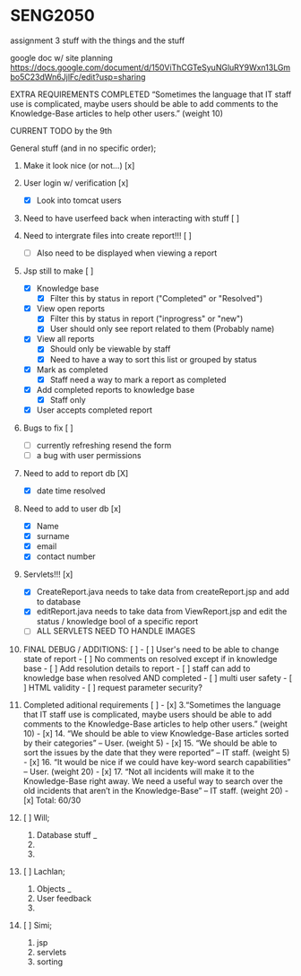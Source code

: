 # SENG2050
assignment 3 stuff with the things and the stuff


google doc w/ site planning
https://docs.google.com/document/d/150ViThCGTeSyuNGluRY9Wxn13LGmbo5C23dWn6JjlFc/edit?usp=sharing

EXTRA REQUIREMENTS COMPLETED
“Sometimes the language that IT staff use is complicated, maybe users should be able to add comments to the Knowledge-Base articles to help other users.” (weight 10) 


CURRENT TODO by the 9th

General stuff (and in no specific order);

1.  Make it look nice (or not...) [x]

2.  User login w/ verification [x]
    - [x] Look into tomcat users

3.  Need to have userfeed back when interacting with stuff [ ]

4.  Need to intergrate files into create report!!! [ ]
    - [ ] Also need to be displayed when viewing a report
    
5.  Jsp still to make [ ]
    - [x] Knowledge base
        - [x] Filter this by status in report ("Completed" or "Resolved")
    - [X] View open reports
        - [x] Filter this by status in report ("inprogress" or "new")
        - [x] User should only see report related to them (Probably name)
    - [x] View all reports 
        - [x] Should only be viewable by staff 
        - [x] Need to have a way to sort this list or grouped by status
    - [x] Mark as completed 
        - [x] Staff need a way to mark a report as completed 
    - [x] Add completed reports to knowledge base
        - [x] Staff only
    - [x] User accepts completed report 

6.  Bugs to fix [ ]
    - [ ] currently refreshing resend the form
    - [ ] a bug with user permissions
    
7.  Need to add to report db [X]
    - [X] date time resolved
    
8.  Need to add to user db [x]
    - [x] Name
    - [x] surname
    - [x] email
    - [x] contact number

9.  Servlets!!! [x]
    - [x] CreateReport.java needs to take data from createReport.jsp and add to database
    - [x] editReport.java needs to take data from ViewReport.jsp and edit the status / knowledge bool of a specific report
    - [ ] ALL SERVLETS NEED TO HANDLE IMAGES
    
10.  FINAL DEBUG / ADDITIONS: [ ]
    - [ ] User's need to be able to change state of report
    - [ ] No comments on resolved except if in knowledge base
    - [ ] Add resolution details to report
    - [ ] staff can add to knowledge base when resolved AND completed
    - [ ] multi user safety
    - [ ] HTML validity
    - [ ] request parameter security?
    
11.  Completed aditional requirements [ ]
    - [x] 3.“Sometimes the language that IT staff use is complicated, maybe users should be able to add comments to the Knowledge-Base articles to help other users.” (weight 10)
    - [x] 14. “We should be able to view Knowledge-Base articles sorted by their categories” – User. (weight 5)
    - [x] 15. “We should be able to sort the issues by the date that they were reported” – IT staff. (weight 5)
    - [x] 16. “It would be nice if we could have key-word search capabilities” – User. (weight 20)
    - [x] 17. “Not all incidents will make it to the Knowledge-Base right away. We need a useful way to search over the old incidents that aren’t in the Knowledge-Base” – IT staff. (weight 20)
    - [x] Total: 60/30
    
12. [ ] Will;

    1. Database stuff _
    2. 
    3.

13. [ ] Lachlan;

    1. Objects _
    2. User feedback
    3.

14. [ ] Simi;

    1. jsp
    2. servlets
    3. sorting
